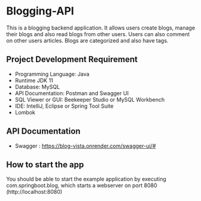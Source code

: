 # Blogging-API
This is a blogging backend application. It allows users create blogs, manage their blogs and also read blogs from other users. Users can also comment on other users articles. Blogs are categorized and also have tags.


## Project Development Requirement

- Programming Language: Java
- Runtime JDK 11
- Database: MySQL
- API Documentation: Postman and Swagger UI
- SQL Viewer or GUI: Beekeeper Studio or MySQL Workbench
- IDE: IntelliJ, Eclipse or Spring Tool Suite
- Lombok

## API Documentation
- Swagger : https://blog-vista.onrender.com/swagger-ui/#

## How to start the app
You should be able to start the example application by executing com.springboot.blog, which starts a webserver on port 8080 (http://localhost:8080)

